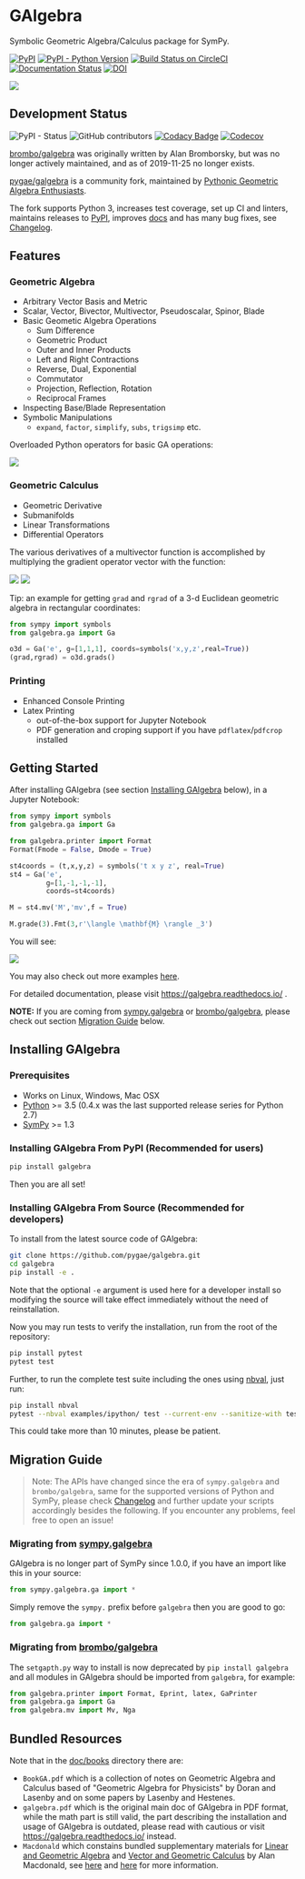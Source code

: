 GAlgebra
=========================================

Symbolic Geometric Algebra/Calculus package for SymPy.

[![PyPI](https://img.shields.io/pypi/v/galgebra.svg)](https://pypi.org/project/galgebra/)
[![PyPI - Python Version](https://img.shields.io/pypi/pyversions/galgebra.svg)](https://pypi.org/project/galgebra/)
[![Build Status on CircleCI](https://circleci.com/gh/pygae/galgebra.svg?style=shield)](https://circleci.com/gh/pygae/galgebra)
[![Documentation Status](https://readthedocs.org/projects/galgebra/badge/?version=latest)](https://galgebra.readthedocs.io/en/latest/?badge=latest)
[![DOI](https://zenodo.org/badge/113447311.svg)](https://zenodo.org/badge/latestdoi/113447311)

![](https://raw.githubusercontent.com/pygae/galgebra/master/doc/images/n_vector_positive_spherical.svg?sanitize=true)

Development Status
--------------------

![PyPI - Status](https://img.shields.io/pypi/status/galgebra.svg) ![GitHub contributors](https://img.shields.io/github/contributors/pygae/galgebra.svg) [![Codacy Badge](https://api.codacy.com/project/badge/Grade/fe7642c639a54d909a36c75db6c2fa49)](https://app.codacy.com/app/utensilcandel/galgebra?utm_source=github.com&utm_medium=referral&utm_content=pygae/galgebra&utm_campaign=Badge_Grade_Settings) [![Codecov](https://img.shields.io/codecov/c/github/pygae/galgebra.svg)](https://codecov.io/gh/pygae/galgebra)

[brombo/galgebra](https://github.com/brombo/galgebra) was originally written by Alan Bromborsky, but was no longer actively maintained, and as of 2019-11-25 no longer exists.

[pygae/galgebra](https://github.com/pygae/galgebra) is a community fork, maintained by [Pythonic Geometric Algebra Enthusiasts](https://github.com/pygae).

The fork supports Python 3, increases test coverage, set up CI and linters, maintains releases to [PyPI](https://pypi.org/project/galgebra/#history), improves [docs](http://galgebra.readthedocs.io) and has many bug fixes, see [Changelog](https://galgebra.readthedocs.io/en/latest/changelog.html).

Features
--------------------

### Geometric Algebra

- Arbitrary Vector Basis and Metric
- Scalar, Vector, Bivector, Multivector, Pseudoscalar, Spinor, Blade
- Basic Geometic Algebra Operations
  - Sum Difference
  - Geometric Product
  - Outer and Inner Products
  - Left and Right Contractions
  - Reverse, Dual, Exponential
  - Commutator
  - Projection, Reflection, Rotation
  - Reciprocal Frames
- Inspecting Base/Blade Representation
- Symbolic Manipulations
  - `expand`, `factor`, `simplify`, `subs`, `trigsimp` etc.

Overloaded Python operators for basic GA operations:

![](https://raw.githubusercontent.com/pygae/galgebra/master/doc/images/basic_op.svg?sanitize=true)

### Geometric Calculus

- Geometric Derivative
- Submanifolds
- Linear Transformations
- Differential Operators

The various derivatives of a multivector function is accomplished by multiplying the gradient operator vector with the function:

![](https://raw.githubusercontent.com/pygae/galgebra/master/doc/images/grad.svg?sanitize=true) ![](https://raw.githubusercontent.com/pygae/galgebra/master/doc/images/grad_cmp.svg?sanitize=true)

Tip: an example for getting `grad` and `rgrad` of a 3-d Euclidean geometric algebra in rectangular coordinates:

```python
from sympy import symbols
from galgebra.ga import Ga

o3d = Ga('e', g=[1,1,1], coords=symbols('x,y,z',real=True))
(grad,rgrad) = o3d.grads()
```

### Printing

- Enhanced Console Printing
- Latex Printing
  - out-of-the-box support for Jupyter Notebook
  - PDF generation and croping support if you have `pdflatex`/`pdfcrop` installed

<!-- Note: These comments are parsed by our sphinx documentation -->

<!-- begin: getting-started -->

Getting Started
---------------------

After installing GAlgebra (see section [Installing GAlgebra](#installing-galgebra) below), in a Jupyter Notebook:

```python
from sympy import symbols
from galgebra.ga import Ga

from galgebra.printer import Format
Format(Fmode = False, Dmode = True)

st4coords = (t,x,y,z) = symbols('t x y z', real=True)
st4 = Ga('e',
         g=[1,-1,-1,-1],
         coords=st4coords)

M = st4.mv('M','mv',f = True)

M.grade(3).Fmt(3,r'\langle \mathbf{M} \rangle _3')
```

You will see:

![](https://raw.githubusercontent.com/pygae/galgebra/master/doc/images/st4_M3.svg?sanitize=true)

You may also check out more examples [here](https://github.com/pygae/galgebra/blob/master/examples/).

For detailed documentation, please visit https://galgebra.readthedocs.io/ .

**NOTE:** If you are coming from [sympy.galgebra](https://docs.sympy.org/0.7.6.1/modules/galgebra/) or [brombo/galgebra](https://github.com/brombo/galgebra), please check out section [Migration Guide](#migration-guide) below.

<!-- end: getting-started -->
<!-- begin: installation -->

Installing GAlgebra
---------------------

### Prerequisites

- Works on Linux, Windows, Mac OSX
- [Python](https://www.python.org/) >= 3.5  (0.4.x was the last supported release series for Python 2.7)
- [SymPy](https://www.sympy.org) >= 1.3

### Installing GAlgebra From PyPI (Recommended for users)

```bash
pip install galgebra
```

Then you are all set!

### Installing GAlgebra From Source (Recommended for developers)

To install from the latest source code of GAlgebra:

```bash
git clone https://github.com/pygae/galgebra.git
cd galgebra
pip install -e .
```

Note that the optional `-e` argument is used here for a developer install so modifying the source will take effect immediately without the need of reinstallation.

Now you may run tests to verify the installation, run from the root of the repository:

```bash
pip install pytest
pytest test
```

Further, to run the complete test suite including the ones using [nbval](https://github.com/computationalmodelling/nbval), just run:

```bash
pip install nbval
pytest --nbval examples/ipython/ test --current-env --sanitize-with test/.nbval_sanitize.cfg
```

This could take more than 10 minutes, please be patient.

<!-- end: installation -->
<!-- begin: migration -->

Migration Guide
----------------

> Note: The APIs have changed since the era of `sympy.galgebra` and `brombo/galgebra`, same for the supported versions of Python and SymPy, please check [Changelog](https://galgebra.readthedocs.io/en/latest/changelog.html) and further update your scripts accordingly besides the following. If you encounter any problems, feel free to open an issue!

### Migrating from [sympy.galgebra](https://docs.sympy.org/0.7.6.1/modules/galgebra/)

GAlgebra is no longer part of SymPy since 1.0.0, if you have an import like this in your source:

```python
from sympy.galgebra.ga import *
```

Simply remove the `sympy.` prefix before `galgebra` then you are good to go:

```python
from galgebra.ga import *
```

### Migrating from [brombo/galgebra](https://github.com/brombo/galgebra)

The `setgapth.py` way to install is now deprecated by `pip install galgebra` and all modules in GAlgebra should be imported from `galgebra`, for example:

```python
from galgebra.printer import Format, Eprint, latex, GaPrinter
from galgebra.ga import Ga
from galgebra.mv import Mv, Nga
```

<!-- end: migration -->
<!-- begin: bundled-resources -->

Bundled Resources
------------------

Note that in the [doc/books](https://github.com/pygae/galgebra/blob/master/doc/books/) directory there are:

- `BookGA.pdf` which is a collection of notes on Geometric Algebra and Calculus based of "Geometric Algebra for Physicists" by Doran and Lasenby and on some papers by Lasenby and Hestenes.
- `galgebra.pdf` which is the original main doc of GAlgebra in PDF format, while the math part is still valid, the part describing the installation and usage of GAlgebra is outdated, please read with cautious or visit https://galgebra.readthedocs.io/ instead.
- `Macdonald` which constains bundled supplementary materials for [Linear and Geometric Algebra](http://www.faculty.luther.edu/~macdonal/laga/index.html) and [Vector and Geometric Calculus](http://www.faculty.luther.edu/~macdonal/vagc/index.html) by Alan Macdonald, see [here](https://github.com/pygae/galgebra/blob/master/doc/books/Macdonald/) and [here](https://github.com/pygae/galgebra/blob/master/examples/Macdonald/) for more information.

<!-- end: bundled-resources -->

